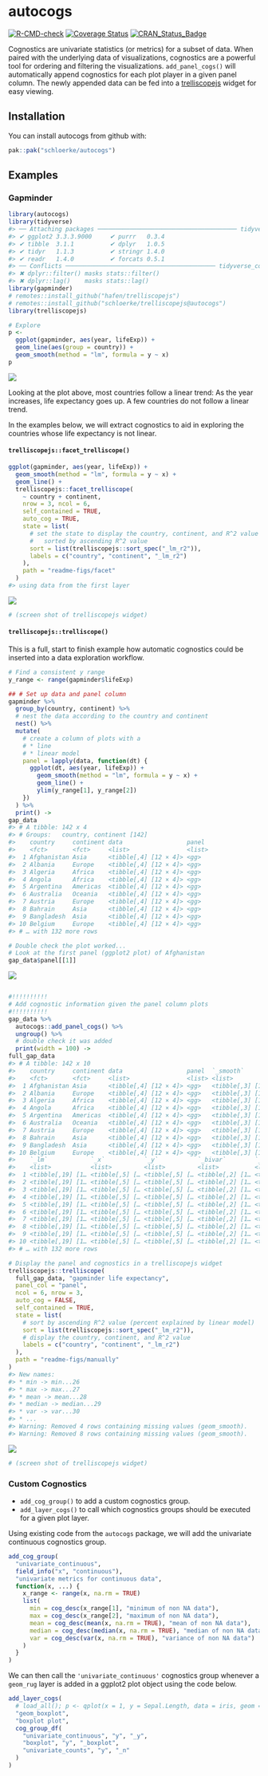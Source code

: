 
<!-- rmarkdown::render("README.Rmd") -->

<!-- README.md is generated from README.Rmd. Please edit that file -->

# autocogs

<!-- badges: start -->
[![R-CMD-check](https://github.com/schloerke/autocogs/actions/workflows/R-CMD-check.yaml/badge.svg)](https://github.com/schloerke/autocogs/actions/workflows/R-CMD-check.yaml)
[![Coverage
Status](https://img.shields.io/codecov/c/github/schloerke/autocogs/main.svg)](https://app.codecov.io/github/schloerke/autocogs?branch=main)
[![CRAN\_Status\_Badge](http://www.r-pkg.org/badges/version/autocogs)](https://cran.r-project.org/package=autocogs)
<!-- badges: end -->

Cognostics are univariate statistics (or metrics) for a subset of data.
When paired with the underlying data of visualizations, cognostics are a
powerful tool for ordering and filtering the visualizations.
`add_panel_cogs()` will automatically append cognostics for each plot
player in a given panel column. The newly appended data can be fed into
a [trelliscopejs](https://github.com/hafen/trelliscopejs) widget for easy
viewing.

## Installation

You can install autocogs from github with:

``` r
pak::pak("schloerke/autocogs")
```

## Examples

### Gapminder

``` r
library(autocogs)
library(tidyverse)
#> ── Attaching packages ─────────────────────────────────────── tidyverse 1.3.0 ──
#> ✔ ggplot2 3.3.3.9000     ✔ purrr   0.3.4
#> ✔ tibble  3.1.1          ✔ dplyr   1.0.5
#> ✔ tidyr   1.1.3          ✔ stringr 1.4.0
#> ✔ readr   1.4.0          ✔ forcats 0.5.1
#> ── Conflicts ────────────────────────────────────────── tidyverse_conflicts() ──
#> ✖ dplyr::filter() masks stats::filter()
#> ✖ dplyr::lag()    masks stats::lag()
library(gapminder)
# remotes::install_github("hafen/trelliscopejs")
# remotes::install_github("schloerke/trelliscopejs@autocogs")
library(trelliscopejs)

# Explore
p <-
  ggplot(gapminder, aes(year, lifeExp)) +
  geom_line(aes(group = country)) +
  geom_smooth(method = "lm", formula = y ~ x)
p
```

![](man/figures/explore-1.png)<!-- -->

Looking at the plot above, most countries follow a linear trend: As the
year increases, life expectancy goes up. A few countries do not follow a
linear trend.

In the examples below, we will extract cognostics to aid in exploring
the countries whose life expectancy is not linear.

#### `trelliscopejs::facet_trelliscope()`

``` r
ggplot(gapminder, aes(year, lifeExp)) +
  geom_smooth(method = "lm", formula = y ~ x) +
  geom_line() +
  trelliscopejs::facet_trelliscope(
    ~ country + continent,
    nrow = 3, ncol = 6,
    self_contained = TRUE,
    auto_cog = TRUE,
    state = list(
      # set the state to display the country, continent, and R^2 value
      #   sorted by ascending R^2 value
      sort = list(trelliscopejs::sort_spec("_lm_r2")),
      labels = c("country", "continent", "_lm_r2")
    ),
    path = "readme-figs/facet"
  )
#> using data from the first layer
```

![](man/figures/facet_trelliscope-1.png)<!-- -->

``` r
# (screen shot of trelliscopejs widget)
```

#### `trelliscopejs::trelliscope()`

This is a full, start to finish example how automatic cognostics could
be inserted into a data exploration workflow.

``` r
# Find a consistent y range
y_range <- range(gapminder$lifeExp)

## # Set up data and panel column
gapminder %>%
  group_by(country, continent) %>%
  # nest the data according to the country and continent
  nest() %>%
  mutate(
    # create a column of plots with a
    # * line
    # * linear model
    panel = lapply(data, function(dt) {
      ggplot(dt, aes(year, lifeExp)) +
        geom_smooth(method = "lm", formula = y ~ x) +
        geom_line() +
        ylim(y_range[1], y_range[2])
    })
  ) %>%
  print() ->
gap_data
#> # A tibble: 142 x 4
#> # Groups:   country, continent [142]
#>    country     continent data                  panel
#>    <fct>       <fct>     <list>                <list>
#>  1 Afghanistan Asia      <tibble[,4] [12 × 4]> <gg>
#>  2 Albania     Europe    <tibble[,4] [12 × 4]> <gg>
#>  3 Algeria     Africa    <tibble[,4] [12 × 4]> <gg>
#>  4 Angola      Africa    <tibble[,4] [12 × 4]> <gg>
#>  5 Argentina   Americas  <tibble[,4] [12 × 4]> <gg>
#>  6 Australia   Oceania   <tibble[,4] [12 × 4]> <gg>
#>  7 Austria     Europe    <tibble[,4] [12 × 4]> <gg>
#>  8 Bahrain     Asia      <tibble[,4] [12 × 4]> <gg>
#>  9 Bangladesh  Asia      <tibble[,4] [12 × 4]> <gg>
#> 10 Belgium     Europe    <tibble[,4] [12 × 4]> <gg>
#> # … with 132 more rows

# Double check the plot worked...
# Look at the first panel (ggplot2 plot) of Afghanistan
gap_data$panel[[1]]
```

![](man/figures/gapminder-1.png)<!-- -->

``` r

#!!!!!!!!!!
# Add cognostic information given the panel column plots
#!!!!!!!!!!
gap_data %>%
  autocogs::add_panel_cogs() %>%
  ungroup() %>%
  # double check it was added
  print(width = 100) ->
full_gap_data
#> # A tibble: 142 x 10
#>    country     continent data                  panel  `_smooth`
#>    <fct>       <fct>     <list>                <list> <list>
#>  1 Afghanistan Asia      <tibble[,4] [12 × 4]> <gg>   <tibble[,3] [1 × 3]>
#>  2 Albania     Europe    <tibble[,4] [12 × 4]> <gg>   <tibble[,3] [1 × 3]>
#>  3 Algeria     Africa    <tibble[,4] [12 × 4]> <gg>   <tibble[,3] [1 × 3]>
#>  4 Angola      Africa    <tibble[,4] [12 × 4]> <gg>   <tibble[,3] [1 × 3]>
#>  5 Argentina   Americas  <tibble[,4] [12 × 4]> <gg>   <tibble[,3] [1 × 3]>
#>  6 Australia   Oceania   <tibble[,4] [12 × 4]> <gg>   <tibble[,3] [1 × 3]>
#>  7 Austria     Europe    <tibble[,4] [12 × 4]> <gg>   <tibble[,3] [1 × 3]>
#>  8 Bahrain     Asia      <tibble[,4] [12 × 4]> <gg>   <tibble[,3] [1 × 3]>
#>  9 Bangladesh  Asia      <tibble[,4] [12 × 4]> <gg>   <tibble[,3] [1 × 3]>
#> 10 Belgium     Europe    <tibble[,4] [12 × 4]> <gg>   <tibble[,3] [1 × 3]>
#>    `_lm`            `_x`           `_y`           `_bivar`        `_n`
#>    <list>           <list>         <list>         <list>          <list>
#>  1 <tibble[,19] [1… <tibble[,5] [… <tibble[,5] [… <tibble[,2] [1… <tibble[,5] […
#>  2 <tibble[,19] [1… <tibble[,5] [… <tibble[,5] [… <tibble[,2] [1… <tibble[,5] […
#>  3 <tibble[,19] [1… <tibble[,5] [… <tibble[,5] [… <tibble[,2] [1… <tibble[,5] […
#>  4 <tibble[,19] [1… <tibble[,5] [… <tibble[,5] [… <tibble[,2] [1… <tibble[,5] […
#>  5 <tibble[,19] [1… <tibble[,5] [… <tibble[,5] [… <tibble[,2] [1… <tibble[,5] […
#>  6 <tibble[,19] [1… <tibble[,5] [… <tibble[,5] [… <tibble[,2] [1… <tibble[,5] […
#>  7 <tibble[,19] [1… <tibble[,5] [… <tibble[,5] [… <tibble[,2] [1… <tibble[,5] […
#>  8 <tibble[,19] [1… <tibble[,5] [… <tibble[,5] [… <tibble[,2] [1… <tibble[,5] […
#>  9 <tibble[,19] [1… <tibble[,5] [… <tibble[,5] [… <tibble[,2] [1… <tibble[,5] […
#> 10 <tibble[,19] [1… <tibble[,5] [… <tibble[,5] [… <tibble[,2] [1… <tibble[,5] […
#> # … with 132 more rows

# Display the panel and cognostics in a trelliscopejs widget
trelliscopejs::trelliscope(
  full_gap_data, "gapminder life expectancy",
  panel_col = "panel",
  ncol = 6, nrow = 3,
  auto_cog = FALSE,
  self_contained = TRUE,
  state = list(
    # sort by ascending R^2 value (percent explained by linear model)
    sort = list(trelliscopejs::sort_spec("_lm_r2")),
    # display the country, continent, and R^2 value
    labels = c("country", "continent", "_lm_r2")
  ),
  path = "readme-figs/manually"
)
#> New names:
#> * min -> min...26
#> * max -> max...27
#> * mean -> mean...28
#> * median -> median...29
#> * var -> var...30
#> * ...
#> Warning: Removed 4 rows containing missing values (geom_smooth).
#> Warning: Removed 8 rows containing missing values (geom_smooth).
```

![](man/figures/gapminder-2.png)<!-- -->

``` r
# (screen shot of trelliscopejs widget)
```

### Custom Cognostics

  - `add_cog_group()` to add a custom cognostics group.
  - `add_layer_cogs()` to call which cognostics groups should be
    executed for a given plot layer.

Using existing code from the `autocogs` package, we will add the
univariate continuous cognostics group.

``` r
add_cog_group(
  "univariate_continuous",
  field_info("x", "continuous"),
  "univariate metrics for continuous data",
  function(x, ...) {
    x_range <- range(x, na.rm = TRUE)
    list(
      min = cog_desc(x_range[1], "minimum of non NA data"),
      max = cog_desc(x_range[2], "maximum of non NA data"),
      mean = cog_desc(mean(x, na.rm = TRUE), "mean of non NA data"),
      median = cog_desc(median(x, na.rm = TRUE), "median of non NA data"),
      var = cog_desc(var(x, na.rm = TRUE), "variance of non NA data")
    )
  }
)
```

We can then call the `'univariate_continuous'` cognostics group whenever
a `geom_rug` layer is added in a ggplot2 plot object using the code
below.

``` r
add_layer_cogs(
  # load_all(); p <- qplot(x = 1, y = Sepal.Length, data = iris, geom = "boxplot"); plot_cogs(p)
  "geom_boxplot",
  "boxplot plot",
  cog_group_df(
    "univariate_continuous", "y", "_y",
    "boxplot", "y", "_boxplot",
    "univariate_counts", "y", "_n"
  )
)
```

<!-- ## Connecting other plot objects

There are  -->
